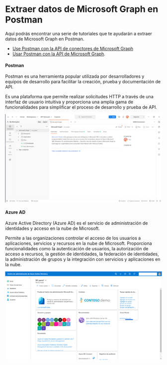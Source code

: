 # Extraer datos de Microsoft Graph en Postman

Aquí podrás encontrar una serie de tutoriales que te ayudarán a extraer datos de Microsoft Graph en Postman.

- [Use Postman con la API de conectores de Microsoft Graph](https://learn.microsoft.com/es-es/graph/connecting-external-content-connectors-api-postman)
- [Usar Postman con la API de Microsoft Graph](https://docs.microsoft.com/es-es/graph/use-postman).

#### Postman

Postman es una herramienta popular utilizada por desarrolladores y equipos de desarrollo para facilitar la creación, prueba y documentación de API.

Es una plataforma que permite realizar solicitudes HTTP a través de una interfaz de usuario intuitiva y proporciona una amplia gama de funcionalidades para simplificar el proceso de desarrollo y prueba de API.

![Postman](images/postman.png)

#### Azure AD

Azure Active Directory (Azure AD) es el servicio de administración de identidades y acceso en la nube de Microsoft. 

Permite a las organizaciones controlar el acceso de los usuarios a aplicaciones, servicios y recursos en la nube de Microsoft. Proporciona funcionalidades como la autenticación de usuarios, la autorización de acceso a recursos, la gestión de identidades, la federación de identidades, la administración de grupos y la integración con servicios y aplicaciones en la nube.

![Azure AD](images/azuread.png)